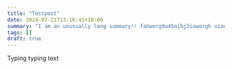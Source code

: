 ```yaml
---
title: "Testpost"
date: 2024-07-21T13:16:41+10:00
summary: "I am an unusually long summary!! fahwerg9u45oihj3iowergh uioerhgugj23rgjn49weurghj euoirgj ouiestjrgioearfgiesrj giegf-o234i 5t90 234u90423jrt 83jbow jfoje9uit ji04uojgj o345ejh0823 t3ihj4fj 32idxj39mt34joernmiod fnm23489 j45t9g hj0irj230."
tags: []
draft: true
---
```


Typing typing text
